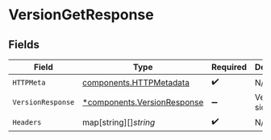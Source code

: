 # VersionGetResponse


## Fields

| Field                                                                     | Type                                                                      | Required                                                                  | Description                                                               |
| ------------------------------------------------------------------------- | ------------------------------------------------------------------------- | ------------------------------------------------------------------------- | ------------------------------------------------------------------------- |
| `HTTPMeta`                                                                | [components.HTTPMetadata](../../models/components/httpmetadata.md)        | :heavy_check_mark:                                                        | N/A                                                                       |
| `VersionResponse`                                                         | [*components.VersionResponse](../../models/components/versionresponse.md) | :heavy_minus_sign:                                                        | Version of sio                                                            |
| `Headers`                                                                 | map[string][]*string*                                                     | :heavy_check_mark:                                                        | N/A                                                                       |